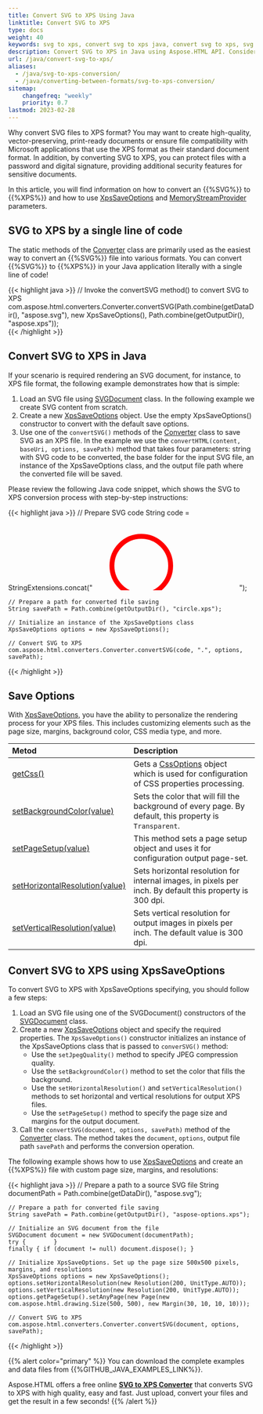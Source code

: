 ```yaml
---
title: Convert SVG to XPS Using Java
linktitle: Convert SVG to XPS
type: docs
weight: 40
keywords: svg to xps, convert svg to xps java, convert svg to xps, svg to xps conversion, svg to xps converter, save options, java code
description: Convert SVG to XPS in Java using Aspose.HTML API. Consider various SVG to XPS conversion scenarios in Java code.
url: /java/convert-svg-to-xps/
aliases: 
  - /java/svg-to-xps-conversion/
  - /java/converting-between-formats/svg-to-xps-conversion/
sitemap:
    changefreq: "weekly"
    priority: 0.7
lastmod: 2023-02-28
---
```


Why convert SVG files to XPS format? You may want to create high-quality, vector-preserving, print-ready documents or ensure file compatibility with Microsoft applications that use the XPS format as their standard document format. In addition, by converting SVG to XPS, you can protect files with a password and digital signature, providing additional security features for sensitive documents.

In this article, you will find information on how to convert an {{%SVG%}} to {{%XPS%}} and how to use [XpsSaveOptions](https://reference.aspose.com/html/java/com.aspose.html.saving/xpssaveoptions) and [MemoryStreamProvider](https://reference.aspose.com/html/java/com.aspose.html/package-frame) parameters.

## **SVG to XPS by a single line of code**

The static methods of the [Converter](https://reference.aspose.com/html/java/com.aspose.html.converters/converter) class are primarily used as the easiest way to convert an {{%SVG%}} file into various formats. You can convert {{%SVG%}} to {{%XPS%}} in your Java application literally with a single line of code!

{{< highlight java >}}
    // Invoke the convertSVG method() to convert SVG to XPS
    com.aspose.html.converters.Converter.convertSVG(Path.combine(getDataDir(), "aspose.svg"), new XpsSaveOptions(), Path.combine(getOutputDir(), "aspose.xps"));   
{{< /highlight >}}

## **Convert SVG to XPS in Java**

If your scenario is required rendering an SVG document, for instance, to XPS file format, the following example demonstrates how that is simple:

1. Load an SVG file using [SVGDocument](https://reference.aspose.com/html/java/com.aspose.html.dom.svg/SVGDocument) class. In the following example we create SVG content from scratch. 
1. Create a new [XpsSaveOptions](https://reference.aspose.com/html/java/com.aspose.html.saving/xpssaveoptions) object. Use the empty XpsSaveOptions() constructor to convert with the default save options.
1. Use one of the `сonvertSVG()` methods of the [Converter](https://reference.aspose.com/html/java/com.aspose.html.converters/Converter) class to save SVG as an XPS file. In the example we use the `convertHTML(content, baseUri, options, savePath)` method that takes four parameters: string with SVG code to be converted, the base folder for the input SVG file, an instance of the XpsSaveOptions class, and the output file path where the converted file will be saved.

Please review the following Java code snippet, which shows the SVG to XPS conversion process with step-by-step instructions:

{{< highlight java >}}
    // Prepare SVG code 
    String code = StringExtensions.concat("<svg xmlns='http://www.w3.org/2000/svg'>", 
                "<circle cx ='100' cy ='100' r ='60' fill='none' stroke='red' stroke-width='10' />", 
                "</svg>");

    // Prepare a path for converted file saving 
    String savePath = Path.combine(getOutputDir(), "circle.xps");

    // Initialize an instance of the XpsSaveOptions class
    XpsSaveOptions options = new XpsSaveOptions();

    // Convert SVG to XPS
    com.aspose.html.converters.Converter.convertSVG(code, ".", options, savePath);    
{{< /highlight >}}

## **Save Options** 

With [XpsSaveOptions,](https://reference.aspose.com/html/java/com.aspose.html.saving/xpssaveoptions) you have the ability to personalize the rendering process for your XPS files. This includes customizing elements such as the page size, margins, background color, CSS media type, and more.

| Metod                                                     | Description                                                  |
| :----------------------------------------------------------- | :----------------------------------------------------------- |
| [getCss()](https://reference.aspose.com/html/java/com.aspose.html.rendering/RenderingOptions#getCss--) | Gets a [CssOptions](https://reference.aspose.com/html/java/com.aspose.html.rendering/CssOptions) object which is used for configuration of CSS properties processing. |
| [setBackgroundColor(value)](https://reference.aspose.com/html/java/com.aspose.html.rendering/RenderingOptions#setBackgroundColor-com.aspose.ms.System.Drawing.Color-) | Sets the color that will fill the background of every page. By default, this property is `Transparent`. |
| [setPageSetup(value)](https://reference.aspose.com/html/java/com.aspose.html.rendering/RenderingOptions#setPageSetup-com.aspose.rendering.PageSetup-) | This method sets a page setup object and uses it for configuration output page-set. |
| [setHorizontalResolution(value)](https://reference.aspose.com/html/java/com.aspose.html.rendering/RenderingOptions#setHorizontalResolution-com.aspose.drawing.Resolution-) | Sets horizontal resolution for internal images, in pixels per inch. By default this property is 300 dpi.|
| [setVerticalResolution(value)](https://reference.aspose.com/html/java/com.aspose.html.rendering/RenderingOptions#setVerticalResolution-com.aspose.drawing.Resolution-) | Sets vertical resolution for output images in pixels per inch. The default value is 300 dpi. |

## **Convert SVG to XPS using XpsSaveOptions**

To convert SVG to XPS with XpsSaveOptions specifying, you should follow a few steps:

1. Load an SVG file using one of the SVGDocument() constructors of the  [SVGDocument](https://reference.aspose.com/html/java/com.aspose.html.dom.svg/SVGDocument) class. 
1. Create a new [XpsSaveOptions](https://reference.aspose.com/html/java/com.aspose.html.saving/xpssaveoptions) object and specify the required properties. The `XpsSaveOptions()` constructor initializes an instance of the XpsSaveOptions class that is passed to `converSVG()` method:
    - Use the `setJpegQuality()` method to specify JPEG compression quality.
    - Use the `setBackgroundColor()` method to set the color that fills the background.
    - Use the `setHorizontalResolution()` and `setVerticalResolution()` methods to set horizontal and vertical resolutions for output XPS files.
    - Use the `setPageSetup()` method to specify the page size and margins for the output document.
1. Call the `сonvertSVG(document, options, savePath)` method of the [Converter](https://reference.aspose.com/html/java/com.aspose.html.converters/converter) class. The method takes the `document`, `options`, output file path `savePath` and performs the conversion operation.

The following example shows how to use [XpsSaveOptions](https://reference.aspose.com/html/java/com.aspose.html.saving/xpssaveoptions) and create an {{%XPS%}} file with custom page size, margins, and resolutions:

{{< highlight java >}}
    // Prepare a path to a source SVG file
    String documentPath = Path.combine(getDataDir(), "aspose.svg");

    // Prepare a path for converted file saving 
    String savePath = Path.combine(getOutputDir(), "aspose-options.xps");

    // Initialize an SVG document from the file
    SVGDocument document = new SVGDocument(documentPath);
    try {        }
    finally { if (document != null) document.dispose(); }

    // Initialize XpsSaveOptions. Set up the page size 500x500 pixels, margins, and resolutions  
    XpsSaveOptions options = new XpsSaveOptions();
    options.setHorizontalResolution(new Resolution(200, UnitType.AUTO));
    options.setVerticalResolution(new Resolution(200, UnitType.AUTO));    
    options.getPageSetup().setAnyPage(new Page(new com.aspose.html.drawing.Size(500, 500), new Margin(30, 10, 10, 10)));

    // Convert SVG to XPS
    com.aspose.html.converters.Converter.convertSVG(document, options, savePath);
{{< /highlight >}}

<!--## **Output Stream Providers**

To save files in remote storage, such as a cloud or database, you can implement the [MemoryStreamProvider](https://reference.aspose.com/html/java/com.aspose.html/package-frame) interface.  This interface allows you to manually control the file creation process by creating a stream at the beginning of the document or page (depending on the output format) and releasing the early created stream after rendering it.

{{% alert color="primary" %}} 
Aspose.HTML for Java provides various types of output formats for rendering operations. Some of these formats produce a single output file (for instance PDF, {{%XPS%}}), others create multiple files (Image formats JPG, PNG, etc.).
{{% /alert %}} 

The following example demonstrates how to implement and use a custom *MemoryStreamProvider* in your Java application:

{{< highlight java >}}

{{< /highlight >}}

{{< highlight java >}}

{{< /highlight >}}-->

{{% alert color="primary" %}}
You can download the complete examples and data files from {{%GITHUB_JAVA_EXAMPLES_LINK%}}.

Aspose.HTML offers a free online [**SVG to XPS Converter**](https://products.aspose.app/svg/conversion/svg-to-xps) that converts SVG to XPS with high quality, easy and fast. Just upload, convert your files and get the result in a few seconds!
{{% /alert %}}